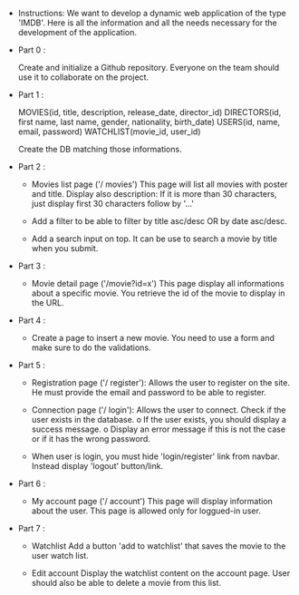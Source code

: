* Instructions:
    We want to develop a dynamic web application of the type 'IMDB'.
    Here is all the information and all the needs necessary for the development of the
    application.

* Part 0 :

    Create and initialize a Github repository.
    Everyone on the team should use it to collaborate on the project.

* Part 1 :
    
    MOVIES(id, title, description, release_date, director_id)
    DIRECTORS(id, first name, last name, gender, nationality, birth_date)
    USERS(id, name, email, password)
    WATCHLIST(movie_id, user_id)

    Create the DB matching those informations.

* Part 2 :
    - Movies list page ('/ movies')
    This page will list all movies with poster and title.
    Display also description: If it is more than 30 characters, just display first 30 characters follow by '...'

    - Add a filter to be able to filter by title asc/desc OR by date asc/desc.

    - Add a search input on top. It can be use to search a movie by title when you submit.

* Part 3 :
    - Movie detail page ('/movie?id=x')
    This page display all informations about a specific movie.
    You retrieve the id of the movie to display in the URL.

* Part 4 :
    - Create a page to insert a new movie.
    You need to use a form and make sure to do the validations.

* Part 5 :
    - Registration page ('/ register'):
    Allows the user to register on the site. He must provide the email and
    password to be able to register.

    - Connection page ('/ login'):
    Allows the user to connect.
    Check if the user exists in the database.
    o If the user exists, you should display a success message.
    o Display an error message if this is not the case or if it has the
    wrong password.

    - When user is login, you must hide 'login/register' link from navbar.
    Instead display 'logout' button/link.

* Part 6 :
    - My account page ('/ account')
    This page will display information about the user.
    This page is allowed only for loggued-in user.

* Part 7 :
    - Watchlist
    Add a button 'add to watchlist' that saves the movie to the user watch list.
    
    - Edit account
    Display the watchlist content on the account page.
    User should also be able to delete a movie from this list.
    
